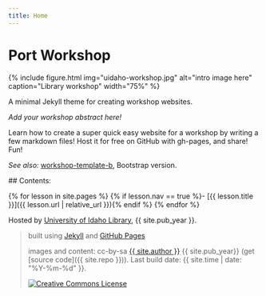 ```yaml
---
title: Home
---
```


# Port Workshop

{% include figure.html img="uidaho-workshop.jpg" alt="intro image here" caption="Library workshop" width="75%" %}

A minimal Jekyll theme for creating workshop websites.

*Add your workshop abstract here!*

Learn how to create a super quick easy website for a workshop by writing a few markdown files! 
Host it for free on GitHub with gh-pages, and share!
Fun!

*See also:* [workshop-template-b](https://evanwill.github.io/workshop-template-b/), Bootstrap version.

<div class="toc" markdown="1">
## Contents:

{% for lesson in site.pages %}
{% if lesson.nav == true %}- [{{ lesson.title }}]({{ lesson.url | relative_url }}){% endif %}
{% endfor %}
</div>

Hosted by [University of Idaho Library](http://www.lib.uidaho.edu/), {{ site.pub_year }}.
 
> built using [Jekyll](https://jekyllrb.com/) and [GitHub Pages](https://pages.github.com/)
>
> images and content: cc-by-sa <a href="https://github.com/{{ site.github_username }}">{{ site.author }}</a> {{ site.pub_year}} (get [source code]({{ site.repo }})).
> Last build date: {{ site.time | date: "%Y-%m-%d" }}.
>
> <a href="http://creativecommons.org/licenses/by-sa/4.0/" rel="license"><img style="border-width: 0;" src="https://i.creativecommons.org/l/by-sa/4.0/88x31.png" alt="Creative Commons License" /></a>
